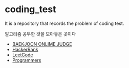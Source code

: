 # coding_test

It is a repository that records the problem of coding test.

알고리즘 공부한 것을 모아놓은 곳이다

- [BAEKJOON ONLIME JUDGE](baekjoon/README.md)
- [HackerRank](hackerrank/README.md)
- [LeetCode](leet_code/README.md)
- [Programmers](programmers/README.md)